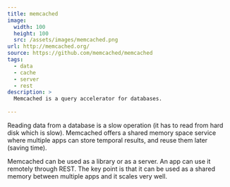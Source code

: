 ```yaml
---
title: memcached
image: 
  width: 100
  height: 100
  src: /assets/images/memcached.png
url: http://memcached.org/
source: https://github.com/memcached/memcached
tags:
  - data
  - cache
  - server
  - rest
description: >
  Memcached is a query accelerator for databases.
  
---
```

Reading data from a database is a slow operation
(it has to read from hard disk which is slow).
Memcached offers a shared memory space service where 
multiple apps can store temporal results,
and reuse them later 
(saving time).

Memcached can be used as a library or as a server.
An app can use it remotely through REST.
The key point is that it can be used as a shared
memory between multiple apps and it
scales very well.
